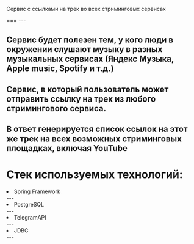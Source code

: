 <p align="justify"> Сервис с ссылками на трек во всех стриминговых сервисах </p>
===
---

Сервис будет полезен тем, у кого люди в окружении слушают музыку в разных музыкальных сервисах (Яндекс Музыка, Apple music, Spotify и т.д.)
---

Сервис, в который пользователь может отправить ссылку на трек из любого стримингового сервиса.
---

В ответ генерируется список ссылок на этот же трек на всех возможных стриминговых площадках, включая YouTube
---

Стек используемых технологий:
===
<li>Spring Framework</li>
---
<li>PostgreSQL</li>
---
<li>TelegramAPI</li>
---
<li>JDBC</li>
---